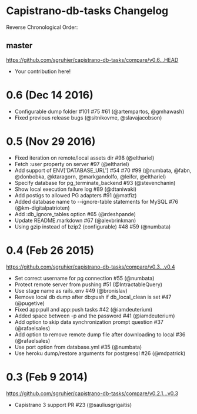 # Capistrano-db-tasks Changelog

Reverse Chronological Order:

## master

https://github.com/sgruhier/capistrano-db-tasks/compare/v0.6...HEAD

* Your contribution here!

# 0.6 (Dec 14 2016)

* Configurable dump folder #101 #75 #61 (@artempartos, @gmhawash)
* Fixed previous release bugs (@sitnikovme, @slavajacobson)

# 0.5 (Nov 29 2016)

* Fixed iteration on remote/local assets dir #98 (@elthariel)
* Fetch :user property on server #97 (@elthariel)
* Add support of ENV['DATABASE_URL'] #54 #70 #99 (@numbata, @fabn, @donbobka, @ktaragorn, @markgandolfo, @leifcr, @elthariel)
* Specify database for pg\_terminate_backend #93 (@stevenchanin)
* Show local execution failure log #89 (@dtaniwaki)
* Add postigs to allowed PG adapters #91 (@matfiz)
* Added database name to --ignore-table statements for MySQL #76 (@km-digitalpatrioten)
* Add :db\_ignore\_tables option #65 (@rdeshpande)
* Update README.markdown #67 (@alexbrinkman)
* Using gzip instead of bzip2 (configurable) #48 #59 (@numbata)

# 0.4 (Feb 26 2015)

https://github.com/sgruhier/capistrano-db-tasks/compare/v0.3...v0.4

* Set correct username for pg connection #55 (@numbata)
* Protect remote server from pushing #51 (@IntractableQuery)
* Use stage name as rails\_env #49 (@bronislav)
* Remove local db dump after db:push if db_local_clean is set #47 (@pugetive)
* Fixed app:pull and app:push tasks #42 (@iamdeuterium)
* Added space between -p and the password #41 (@iamdeuterium)
* Add option to skip data synchronization prompt question #37 (@rafaelsales)
* Add option to remove remote dump file after downloading to local #36 (@rafaelsales)
* Use port option from database.yml #35 (@numbata)
* Use heroku dump/restore arguments for postgresql #26 (@mdpatrick)

# 0.3 (Feb 9 2014)

https://github.com/sgruhier/capistrano-db-tasks/compare/v0.2.1...v0.3

* Capistrano 3 support PR #23 (@sauliusgrigaitis)
